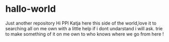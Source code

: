 # hallo-world
Just another repository
Hi PPl
Katja here this side of the world,love it to searching all on me own with a little help if i dont undarstand i will ask.
trie to make something of it on me own to who knows where we go from here !
